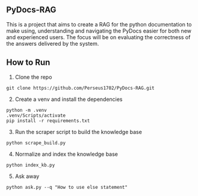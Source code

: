 ## PyDocs-RAG

This is a project that aims to create a RAG for the python documentation to make using, understanding and navigating the PyDocs easier for both new and experienced users. The focus will be on evaluating the correctness of the answers delivered by the system.  
<!-- A programming language's documentation is the first point of access to it for both beginners andd experienced programmers. However, navigating the documentation to get answers is rarely easy because the docs are designed for reference, not teaching or quick understanding. A RAG would be great to solve this problem. 

A RAG-powered Python Docs Assistant that acts as a smart guide to Python documentation.

1. Ask any Python question in natural language.

2. The system retrieves relevant doc sections from official sources.

3. The LLM explains it in clear, contextual terms — with code examples where possible.

4. Provides citations & links back to the official docs for verification. -->


## How to Run

1. Clone the repo
```
git clone https://github.com/Perseus1702/PyDocs-RAG.git

```

2. Create a venv and install the dependencies
```
python -m .venv
.venv/Scripts/activate
pip install -r requirements.txt
```

3. Run the scraper script to build the knowledge base
```
python scrape_build.py
```
4. Normalize and index the knowledge base
```
python index_kb.py
```
5. Ask away
```
python ask.py --q "How to use else statement"
```